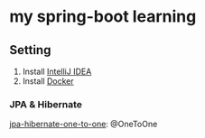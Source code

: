# my spring-boot learning
## Setting
1. Install [IntelliJ IDEA](https://www.jetbrains.com/idea/download/)
2. Install [Docker](https://docs.docker.com/desktop/windows/install/)
###  JPA & Hibernate
[jpa-hibernate-one-to-one](https://github.com/ducpm2303/spring-boot/tree/main/jpa-hibernate-one-to-one): @OneToOne
